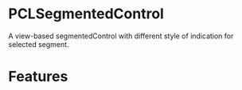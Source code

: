 # PCLSegmentedControl
A view-based segmentedControl with different style of indication for selected segment.
# Features
